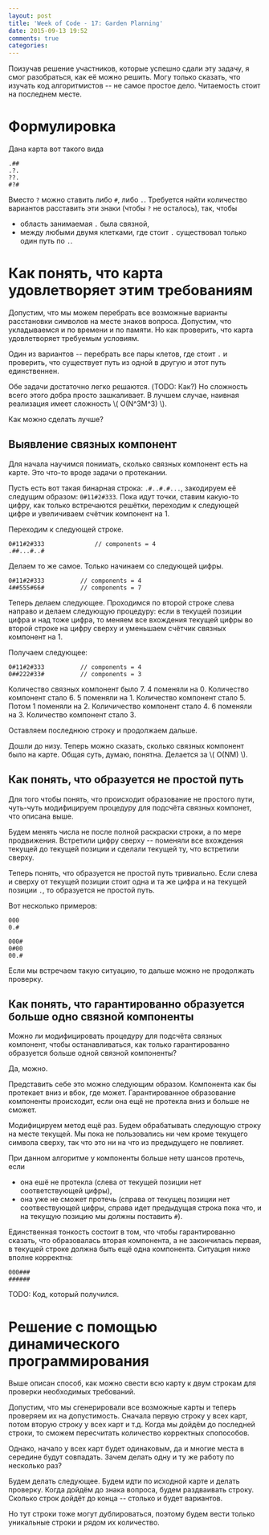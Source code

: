 ```yaml
---
layout: post
title: 'Week of Code - 17: Garden Planning'
date: 2015-09-13 19:52
comments: true
categories: 
---
```

Поизучав решение участников, которые успешно сдали эту задачу, я смог разобраться, как её можно решить. Могу только сказать, что изучать код алгоритмистов -- не самое простое дело. Читаемость стоит на последнем месте.

# Формулировка

Дана карта вот такого вида

```
.##
.?.
??.
#?#
```

Вместо `?` можно ставить либо `#`, либо `.`. Требуется найти количество вариантов расставить эти знаки (чтобы `?` не осталось), так, чтобы
  - область занимаемая `.` была связной,
  - между любыми двумя клетками, где стоит `.` существовал только один путь по `.`.

# Как понять, что карта удовлетворяет этим требованиям

Допустим, что мы можем перебрать все возможные варианты расстановки символов на месте знаков вопроса. Допустим, что укладываемся и по времени и по памяти. Но как проверить, что карта удовлетворяет требуемым условиям.

Один из вариантов -- перебрать все пары клетов, где стоит `.` и проверить, что существует путь из одной в другую и этот путь единственнен.

Обе задачи достаточно легко решаются. (TODO: Как?) Но сложность всего этого добра просто зашкаливает. В лучшем случае, наивная реализация имеет сложность \\( O(N^3M^3) \\).

Как можно сделать лучше?

## Выявление связных компонент

Для начала научимся понимать, сколько связных компонент есть на карте. Это что-то вроде задачи о протекании.

Пусть есть вот такая бинарная строка: `.#..#.#...`, закодируем её следущим образом: `0#11#2#333`. Пока идут точки, ставим какую-то цифру, как только встречаются решётки, переходим к следующей цифре и увеличиваем счётчик компонент на 1.

Переходим к следующей строке.


```
0#11#2#333				// components = 4
.##...#..#
```

Делаем то же самое. Только начинаем со следующей цифры.


```
0#11#2#333			// components = 4
4##555#66#			// components = 7
```

Теперь делаем следующее. Проходимся по второй строке слева направо и делаем следующую процедуру: если в текущей позиции цифра и над тоже цифра, то меняем все вхождения текущей цифры во второй строке на цифру сверху и уменьшаем счётчик связных компонент на 1.

Получаем следующее:

```
0#11#2#333			// components = 4
0##222#33#			// components = 3
```

Количество связных компонент было 7. 4 поменяли на 0. Количество компонент стало 6. 5 поменяли на 1. Количество компонент стало 5. Потом 1 поменяли на 2. Количичество компонент стало 4. 6 поменяли на 3. Количество компонент стало 3.

Оставляем последнюю строку и продолжаем дальше.

Дошли до низу. Теперь можно сказать, сколько связных компонент было на карте. Общая суть, думаю, понятна. Делается за \\( O(NM) \\).

## Как понять, что образуется не простой путь

Для того чтобы понять, что происходит образование не простого пути, чуть-чуть модифицируем процедуру для подсчёта связных компонет, что описана выше.

Будем менять числа не после полной раскраски строки, а по мере продвижения. Встретили цифру сверху -- поменяли все вхождения текущей до текущей позиции и сделали текущей ту, что встретили сверху.

Теперь понять, что образуется не простой путь тривиально. Если слева и сверху от текущей позиции стоит одна и та же цифра и на текущей позиции `.`, то образуется не простой путь.

Вот несколько примеров:


```
000
0.#
```

```
000#
0#00
00.#
```

Если мы встречаем такую ситуацию, то дальше можно не продолжать проверку.

## Как понять, что гарантированно образуется больше одно связной компоненты

Можно ли модифицировать процедуру для подсчёта связных компонент, чтобы останавливаться, как только гарантированно образуется больше одной связной компоненты?

Да, можно.

Представить себе это можно следующим образом. Компонента как бы протекает вниз и вбок, где может. Гарантированное образование компоненты происходит, если она ещё не протекла вниз и больше не сможет.

Модифицируем метод ещё раз. Будем обрабатывать следующую строку на месте текущей. Мы пока не пользовались ни чем кроме текущего символа сверху, так что это ни на что из предыдущего не повлияет.

При данном алгоритме у компоненты больше нету шансов протечь, если
  - она ешё не протекла (слева от текущей позиции нет соответствующей цифры),
  - она уже не сможет протечь (справа от текущец позиции нет соотвествующей цифры, справа идет предыдущая строка пока что, и на текущую позицию мы должны поставить `#`).

Единственная тонкость состоит в том, что чтобы гарантированно сказать, что образовалась вторая компонента, а не закончилась первая, в текущей строке должна быть ещё одна компонента. Ситуация ниже вполне корректна:


```
000###
######
```

TODO: Код, который получился.

# Решение с помощью динамического программирования

Выше описан способ, как можно свести всю карту к двум строкам для проверки необходимых требований.

Допустим, что мы сгенерировали все возможные карты и теперь проверяем их на допустимость. Сначала первую строку у всех карт, потом вторую строку у всех карт и т.д. Когда мы дойдём до последней строки, то сможем пересчитать количество корректных спопособов.

Однако, начало у всех карт будет одинаковым, да и многие места в середине будут совпадать. Зачем делать одну и ту же работу по несколько раз?

Будем делать следующее. Будем идти по исходной карте и делать проверку. Когда дойдём до знака вопроса, будем  раздваивать строку. Сколько строк дойдёт до конца -- столько и будет вариантов.

Но тут строки тоже могут дублироваться, поэтому будем вести только уникальные строки и рядом их количество.